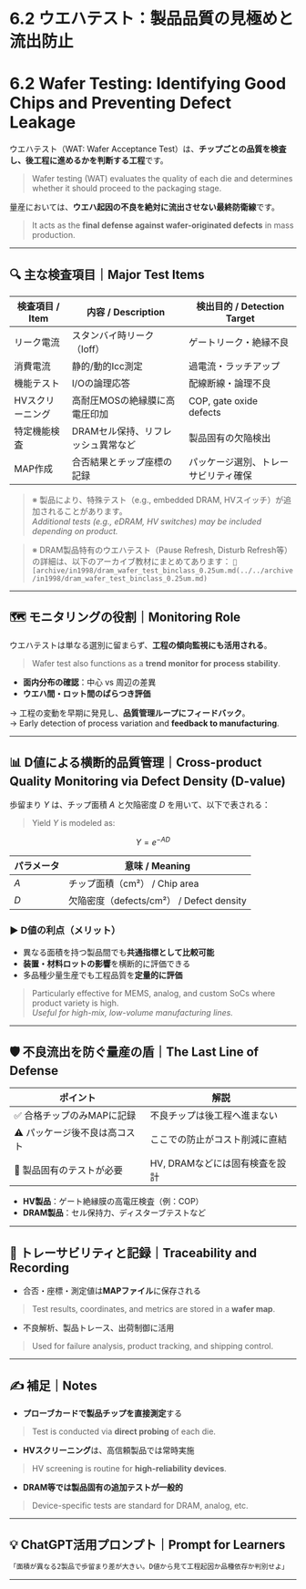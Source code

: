 # 6.2 ウエハテスト：製品品質の見極めと流出防止  
# 6.2 Wafer Testing: Identifying Good Chips and Preventing Defect Leakage

ウエハテスト（WAT: Wafer Acceptance Test）は、**チップごとの品質を検査し、後工程に進めるかを判断する工程**です。  
> Wafer testing (WAT) evaluates the quality of each die and determines whether it should proceed to the packaging stage.

量産においては、**ウエハ起因の不良を絶対に流出させない最終防衛線**です。  
> It acts as the **final defense against wafer-originated defects** in mass production.

---

## 🔍 主な検査項目｜Major Test Items

| 検査項目 / Item | 内容 / Description | 検出目的 / Detection Target |
|----------------|--------------------|-----------------------------|
| リーク電流 | スタンバイ時リーク（Ioff） | ゲートリーク・絶縁不良 |
| 消費電流 | 静的/動的Icc測定 | 過電流・ラッチアップ |
| 機能テスト | I/Oの論理応答 | 配線断線・論理不良 |
| HVスクリーニング | 高耐圧MOSの絶縁膜に高電圧印加 | COP, gate oxide defects |
| 特定機能検査 | DRAMセル保持、リフレッシュ異常など | 製品固有の欠陥検出 |
| MAP作成 | 合否結果とチップ座標の記録 | パッケージ選別、トレーサビリティ確保 |

> ※ 製品により、特殊テスト（e.g., embedded DRAM, HVスイッチ）が追加されることがあります。  
> *Additional tests (e.g., eDRAM, HV switches) may be included depending on product.*

> ※ DRAM製品特有のウエハテスト（Pause Refresh, Disturb Refresh等）の詳細は、以下のアーカイブ教材にまとめてあります： 
> `📂 [archive/in1998/dram_wafer_test_binclass_0.25um.md(../../archive/in1998/dram_wafer_test_binclass_0.25um.md)`

---

## 🗺️ モニタリングの役割｜Monitoring Role

ウエハテストは単なる選別に留まらず、**工程の傾向監視にも活用される**。  
> Wafer test also functions as a **trend monitor for process stability**.

- **面内分布の確認**：中心 vs 周辺の差異  
- **ウエハ間・ロット間のばらつき評価**

→ 工程の変動を早期に発見し、**品質管理ループにフィードバック**。  
→ Early detection of process variation and **feedback to manufacturing**.

---

## 📊 D値による横断的品質管理｜Cross-product Quality Monitoring via Defect Density (D-value)

歩留まり $Y$ は、チップ面積 $A$ と欠陥密度 $D$ を用いて、以下で表される：  
> Yield $Y$ is modeled as:

$$
Y = e^{-AD}
$$

| パラメータ | 意味 / Meaning |
|------------|----------------|
| $A$        | チップ面積（cm²） / Chip area |
| $D$        | 欠陥密度（defects/cm²） / Defect density |

### ▶ D値の利点（メリット）

- 異なる面積を持つ製品間でも**共通指標として比較可能**
- **装置・材料ロットの影響**を横断的に評価できる
- 多品種少量生産でも工程品質を**定量的に評価**

> Particularly effective for MEMS, analog, and custom SoCs where product variety is high.  
> *Useful for high-mix, low-volume manufacturing lines.*

---

## 🛡️ 不良流出を防ぐ量産の盾｜The Last Line of Defense

| ポイント | 解説 |
|----------|------|
| ✅ 合格チップのみMAPに記録 | 不良チップは後工程へ進まない |
| ⚠️ パッケージ後不良は高コスト | ここでの防止がコスト削減に直結 |
| 🧪 製品固有のテストが必要 | HV, DRAMなどには固有検査を設計 |

- **HV製品**：ゲート絶縁膜の高電圧検査（例：COP）  
- **DRAM製品**：セル保持力、ディスターブテストなど

---

## 🧾 トレーサビリティと記録｜Traceability and Recording

- 合否・座標・測定値は**MAPファイル**に保存される  
> Test results, coordinates, and metrics are stored in a **wafer map**.

- 不良解析、製品トレース、出荷制御に活用  
> Used for failure analysis, product tracking, and shipping control.

---

## ✍️ 補足｜Notes

- **プローブカードで製品チップを直接測定**する  
> Test is conducted via **direct probing** of each die.

- **HVスクリーニング**は、高信頼製品では常時実施  
> HV screening is routine for **high-reliability devices**.

- **DRAM等では製品固有の追加テストが一般的**  
> Device-specific tests are standard for DRAM, analog, etc.

---

## 💡 ChatGPT活用プロンプト｜Prompt for Learners

```markdown
「面積が異なる2製品で歩留まり差が大きい。D値から見て工程起因か品種依存か判別せよ」
```

---
